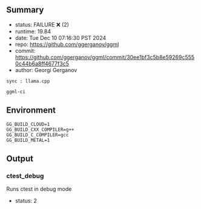 ## Summary

- status:  FAILURE ❌ (2)
- runtime: 19.84
- date:    Tue Dec 10 07:16:30 PST 2024
- repo:    https://github.com/ggerganov/ggml
- commit:  https://github.com/ggerganov/ggml/commit/30ee1bf3c5b8e59269c5550c44b6a8ff4677f3c5
- author:  Georgi Gerganov
```
sync : llama.cpp

ggml-ci
```

## Environment

```
GG_BUILD_CLOUD=1
GG_BUILD_CXX_COMPILER=g++
GG_BUILD_C_COMPILER=gcc
GG_BUILD_METAL=1
```

## Output

### ctest_debug

Runs ctest in debug mode
- status: 2
```

```

